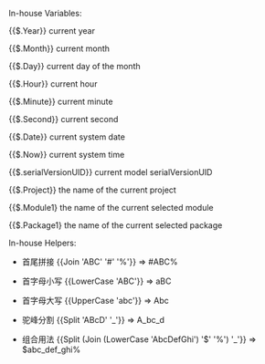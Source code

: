 In-house Variables:

{{$.Year}} current year

{{$.Month}} current month

{{$.Day}} current day of the month

{{$.Hour}} current hour

{{$.Minute}} current minute

{{$.Second}} current second

{{$.Date}} current system date

{{$.Now}} current system time

{{$.serialVersionUID}} current model serialVersionUID

{{$.Project}} the name of the current project

{{$.Module1} the name of the current selected module

{{$.Package1} the name of the current selected package

In-house Helpers:

* 首尾拼接
{{Join 'ABC' '#' '%'}}  => #ABC%

* 首字母小写
{{LowerCase 'ABC'}} => aBC

* 首字母大写
{{UpperCase 'abc'}} => Abc

* 驼峰分割
{{Split 'ABcD' '_'}} => A_bc_d

* 组合用法
{{Split (Join (LowerCase 'AbcDefGhi') '$' '%') '_'}} => $abc_def_ghi%
